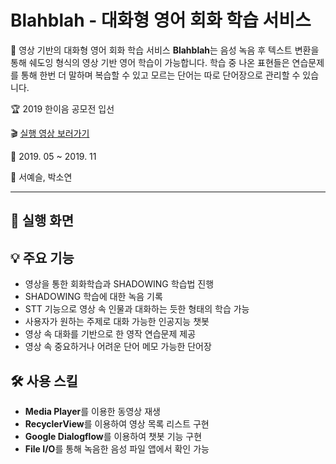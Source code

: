 # Blahblah - 대화형 영어 회화 학습 서비스

📝 영상 기반의 대화형 영어 회화 학습 서비스 **Blahblah**는 음성 녹음 후 텍스트 변환을 통해 쉐도잉 형식의 영상 기반 영어 학습이 가능합니다. 학습 중 나온 표현들은 연습문제를 통해 한번 더 말하며 복습할 수 있고 모르는 단어는 따로 단어장으로 관리할 수 있습니다.

🏆 2019 한이음 공모전 입선

🎬 [실행 영상 보러가기](https://youtu.be/3_EpyhLw_CI)

📅 2019. 05 ~ 2019. 11

👭 서예슬, 박소연

* * *

## 📱 실행 화면




## 💡 주요 기능   
- 영상을 통한 회화학습과 SHADOWING 학습법 진행
- SHADOWING 학습에 대한 녹음 기록
- STT 기능으로 영상 속 인물과 대화하는 듯한 형태의 학습 가능
- 사용자가 원하는 주제로 대화 가능한 인공지능 챗봇
- 영상 속 대화를 기반으로 한 영작 연습문제 제공
- 영상 속 중요하거나 어려운 단어 메모 가능한 단어장

## 🛠 사용 스킬
- **Media Player**를 이용한 동영상 재생
- **RecyclerView**를 이용하여 영상 목록 리스트 구현
- **Google Dialogflow**를 이용하여 챗봇 기능 구현
- **File I/O**를 통해 녹음한 음성 파일 앱에서 확인 가능



